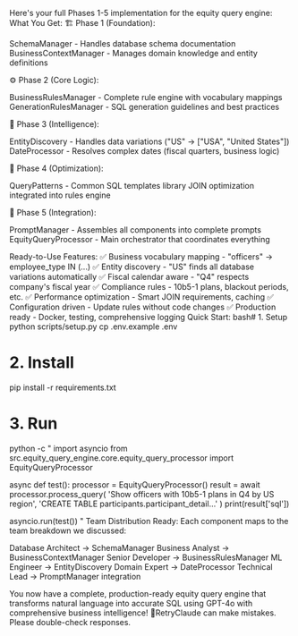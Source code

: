 Here's your full Phases 1-5 implementation for the equity query engine:
What You Get:
🏗️ Phase 1 (Foundation):

SchemaManager - Handles database schema documentation
BusinessContextManager - Manages domain knowledge and entity definitions

⚙️ Phase 2 (Core Logic):

BusinessRulesManager - Complete rule engine with vocabulary mappings
GenerationRulesManager - SQL generation guidelines and best practices

🧠 Phase 3 (Intelligence):

EntityDiscovery - Handles data variations ("US" → ["USA", "United States"])
DateProcessor - Resolves complex dates (fiscal quarters, business logic)

🚀 Phase 4 (Optimization):

QueryPatterns - Common SQL templates library
JOIN optimization integrated into rules engine

🔗 Phase 5 (Integration):

PromptManager - Assembles all components into complete prompts
EquityQueryProcessor - Main orchestrator that coordinates everything

Ready-to-Use Features:
✅ Business vocabulary mapping - "officers" → employee_type IN (...)
✅ Entity discovery - "US" finds all database variations automatically
✅ Fiscal calendar aware - "Q4" respects company's fiscal year
✅ Compliance rules - 10b5-1 plans, blackout periods, etc.
✅ Performance optimization - Smart JOIN requirements, caching
✅ Configuration driven - Update rules without code changes
✅ Production ready - Docker, testing, comprehensive logging
Quick Start:
bash# 1. Setup
python scripts/setup.py
cp .env.example .env

# 2. Install 
pip install -r requirements.txt

# 3. Run
python -c "
import asyncio
from src.equity_query_engine.core.equity_query_processor import EquityQueryProcessor

async def test():
    processor = EquityQueryProcessor()
    result = await processor.process_query(
        'Show officers with 10b5-1 plans in Q4 by US region',
        'CREATE TABLE participants.participant_detail...'
    )
    print(result['sql'])

asyncio.run(test())
"
Team Distribution Ready:
Each component maps to the team breakdown we discussed:

Database Architect → SchemaManager
Business Analyst → BusinessContextManager
Senior Developer → BusinessRulesManager
ML Engineer → EntityDiscovery
Domain Expert → DateProcessor
Technical Lead → PromptManager integration

You now have a complete, production-ready equity query engine that transforms natural language into accurate SQL using GPT-4o with comprehensive business intelligence! 🚀RetryClaude can make mistakes. Please double-check responses.
